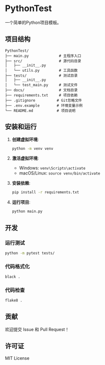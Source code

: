 # PythonTest

一个简单的Python项目模板。

## 项目结构

```
PythonTest/
├── main.py              # 主程序入口
├── src/                 # 源代码目录
│   ├── __init__.py
│   └── utils.py         # 工具函数
├── tests/               # 测试目录
│   ├── __init__.py
│   └── test_main.py     # 测试文件
├── docs/                # 文档目录
├── requirements.txt     # 项目依赖
├── .gitignore          # Git忽略文件
├── .env.example        # 环境变量示例
└── README.md           # 项目说明
```

## 安装和运行

1. **创建虚拟环境**:
   ```bash
   python -m venv venv
   ```

2. **激活虚拟环境**:
   - Windows: `venv\Scripts\activate`
   - macOS/Linux: `source venv/bin/activate`

3. **安装依赖**:
   ```bash
   pip install -r requirements.txt
   ```

4. **运行项目**:
   ```bash
   python main.py
   ```

## 开发

### 运行测试
```bash
python -m pytest tests/
```

### 代码格式化
```bash
black .
```

### 代码检查
```bash
flake8 .
```

## 贡献

欢迎提交 Issue 和 Pull Request！

## 许可证

MIT License
